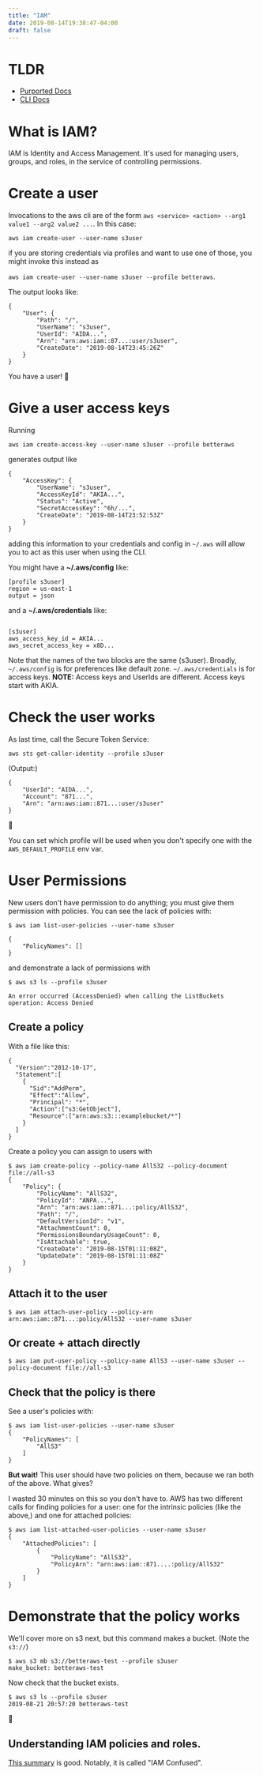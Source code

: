 ```yaml
---
title: "IAM"
date: 2019-08-14T19:38:47-04:00
draft: false
---
```


# TLDR

* [Purported Docs](https://docs.aws.amazon.com/iam/index.html)
* [CLI Docs](https://docs.aws.amazon.com/cli/latest/reference/iam/)

# What is IAM?

IAM is Identity and Access Management.  It's used for managing users, groups, and roles, in the service of controlling permissions.

# Create a user

Invocations to the aws cli are of the form `aws <service> <action> --arg1 value1 --arg2 value2 ...`.  In this case:

`aws iam create-user --user-name s3user`

if you are storing credentials via profiles and want to use one of those, you might invoke this instead as

`aws iam create-user --user-name s3user --profile betteraws`.

The output looks like:

```
{
    "User": {
        "Path": "/",
        "UserName": "s3user",
        "UserId": "AIDA...",
        "Arn": "arn:aws:iam::87...:user/s3user",
        "CreateDate": "2019-08-14T23:45:26Z"
    }
}
```

You have a user!  🎉

# Give a user access keys

Running

`aws iam create-access-key --user-name s3user --profile betteraws`

generates output like

```
{
    "AccessKey": {
        "UserName": "s3user",
        "AccessKeyId": "AKIA...",
        "Status": "Active",
        "SecretAccessKey": "6h/...",
        "CreateDate": "2019-08-14T23:52:53Z"
    }
}
```

adding this information to your credentials and config in `~/.aws` will allow you to act as this user when using the CLI.

You might have a **~/.aws/config** like:

```
[profile s3user]
region = us-east-1
output = json
```

and a **~/.aws/credentials** like:

```

[s3user]
aws_access_key_id = AKIA...
aws_secret_access_key = x8D...
```

Note that the names of the two blocks are the same (s3user).  Broadly, `~/.aws/config` is for preferences like default zone.  `~/.aws/credentials` is for access keys.  **NOTE:** Access keys and UserIds are different.  Access keys start with AKIA.

# Check the user works

As last time, call the Secure Token Service:

`aws sts get-caller-identity --profile s3user`

(Output:)

```
{
    "UserId": "AIDA...",
    "Account": "871...",
    "Arn": "arn:aws:iam::871...:user/s3user"
}
```

🙌

You can set which profile will be used when you don't specify one with the `AWS_DEFAULT_PROFILE` env var.

# User Permissions

New users don't have permission to do anything; you must give them permission with policies.  You can see the lack of policies with:

```
$ aws iam list-user-policies --user-name s3user

{
    "PolicyNames": []
}

```

and demonstrate a lack of permissions with

```
$ aws s3 ls --profile s3user

An error occurred (AccessDenied) when calling the ListBuckets operation: Access Denied
```

## Create a policy

With a file like this:

```
{
  "Version":"2012-10-17",
  "Statement":[
    {
      "Sid":"AddPerm",
      "Effect":"Allow",
      "Principal": "*",
      "Action":["s3:GetObject"],
      "Resource":["arn:aws:s3:::examplebucket/*"]
    }
  ]
}
```

Create a policy you can assign to users with

```
$ aws iam create-policy --policy-name AllS32 --policy-document file://all-s3
{
    "Policy": {
        "PolicyName": "AllS32",
        "PolicyId": "ANPA...",
        "Arn": "arn:aws:iam::871...:policy/AllS32",
        "Path": "/",
        "DefaultVersionId": "v1",
        "AttachmentCount": 0,
        "PermissionsBoundaryUsageCount": 0,
        "IsAttachable": true,
        "CreateDate": "2019-08-15T01:11:08Z",
        "UpdateDate": "2019-08-15T01:11:08Z"
    }
}
```

## Attach it to the user

`$ aws iam attach-user-policy --policy-arn arn:aws:iam::871...:policy/AllS32 --user-name s3user`

## Or create + attach directly

`$ aws iam put-user-policy --policy-name AllS3 --user-name s3user --policy-document file://all-s3`

## Check that the policy is there

See a user's policies with:

```
$ aws iam list-user-policies --user-name s3user
{
    "PolicyNames": [
        "AllS3"
    ]
}
```

**But wait!** This user should have two policies on them, because we ran both of the above.  What gives?

I wasted 30 minutes on this so you don't have to.  AWS has two different calls for finding policies for a user: one for the intrinsic policies (like the above,) and one for attached policies:

```
$ aws iam list-attached-user-policies --user-name s3user
{
    "AttachedPolicies": [
        {
            "PolicyName": "AllS32",
            "PolicyArn": "arn:aws:iam::871....:policy/AllS32"
        }
    ]
}
```

# Demonstrate that the policy works

We'll cover more on s3 next, but this command makes a bucket.  (Note the `s3://`)

```
$ aws s3 mb s3://betteraws-test --profile s3user
make_bucket: betteraws-test
```

Now check that the bucket exists.

```
$ aws s3 ls --profile s3user
2019-08-21 20:57:20 betteraws-test
```

💪

## Understanding IAM policies and roles.

[This summary](https://start.jcolemorrison.com/aws-iam-policies-in-a-nutshell/) is good.  Notably, it is called "IAM Confused".
